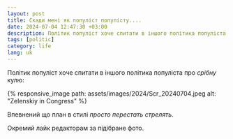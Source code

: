 ```yaml
---
layout: post
title: Скади мені як популіст популісту....
date: 2024-07-04 12:47:30 +03:00
description: Політик популіст хоче спитати в іншого політика популіста про срібну кулю
tags: [politic]
category: life
lang: uk
---
```


Політик популіст хоче спитати в іншого політика популіста про _срібну_ кулю:

{% responsive_image path: assets/images/2024/Scr_20240704.jpeg alt: "Zelenskiy in Congress" %}

Впевнений що план в стилі _просто перестать стрелять_.

Окремий лайк редакторам за підібране фото.
